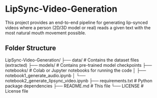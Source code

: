 # LipSync-Video-Generation

This project provides an end-to-end pipeline for generating lip-synced videos where a person (2D/3D model or real) reads a given text with the most natural mouth movement possible.

## Folder Structure

LipSync-Video-Generation/ ├── data/ # Contains the dataset files (extracted) ├── models/ # Contains pre-trained model checkpoints ├── notebooks/ # Colab or Jupyter notebooks for running the code │ ├── notebook1_generate_audio.ipynb │ └── notebook2_generate_lipsync_video.ipynb ├── requirements.txt # Python package dependencies ├── README.md # This file └── LICENSE # License file



